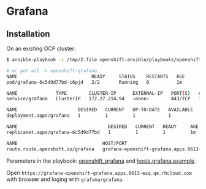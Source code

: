 # Grafana

## Installation

On an existing OCP cluster:

```sh
$ ansible-playbook -i /tmp/2.file openshift-ansible/playbooks/openshift-grafana/config.yml
```

```sh
# oc get all -n openshift-grafana
NAME                           READY     STATUS    RESTARTS   AGE
pod/grafana-6c5d9d77bd-c6pjd   2/2       Running   0          1m

NAME              TYPE        CLUSTER-IP      EXTERNAL-IP   PORT(S)   AGE
service/grafana   ClusterIP   172.27.214.94   <none>        443/TCP   1m

NAME                      DESIRED   CURRENT   UP-TO-DATE   AVAILABLE   AGE
deployment.apps/grafana   1         1         1            1           1m

NAME                                 DESIRED   CURRENT   READY     AGE
replicaset.apps/grafana-6c5d9d77bd   1         1         1         1m

NAME                               HOST/PORT                                                PATH      SERVICES   PORT      TERMINATION   WILDCARD
route.route.openshift.io/grafana   grafana-openshift-grafana.apps.0613-ezq.qe.rhcloud.com             grafana    <all>     reencrypt     None

```

Parameters in the playbook: [openshift_grafana](https://github.com/openshift/openshift-ansible/tree/master/roles/openshift_grafana) and [hosts.grafana.example](https://github.com/openshift/openshift-ansible/blob/master/inventory/hosts.grafana.example).

Open `https://grafana-openshift-grafana.apps.0613-ezq.qe.rhcloud.com` with browser and loging with `grafana/grafana`.
